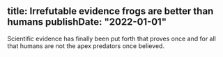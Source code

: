 title: Irrefutable evidence frogs are better than humans
publishDate: "2022-01-01"
---

Scientific evidence has finally been put forth that proves once and for all
that humans are not the apex predators once believed.
